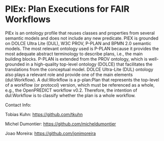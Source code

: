 # PlEx: Plan Executions for FAIR Workflows

PlEx is an ontology profile that reuses classes and properties from several semantic models and does not include any new predicate. PlEX is grounded on DOLCE Ultra Lite (DUL), W3C PROV, P-PLAN and BPMN 2.0 semantic models. The most relevant ontology used is P-PLAN because it provides the most adequate abstract terminology to describe plans, i.e., the main building blocks. P-PLAN is extended from the PROV ontology, which is well-grounded in a high-quality top-level ontology (DOLCE) that facilitates the translations from the conceptual model.
DOLCE Ultra-Lite (DUL) ontology also plays a relevant role and provide one of the main elements (dul:Workflow). A dul:Workflow is a p-plan:Plan that represents the top-level of a workflow (or protocol) version, which must be referenced as a whole, e.g., the OpenPREDICT workflow v0.2. Therefore, the intention of dul:Workflow is to classify whether the plan is a whole workflow.

Contact Info:

Tobias Kuhn:
https://github.com/tkuhn

Michel Dumontier:
https://github.com/micheldumontier

Joao Moreira:
https://github.com/jonimoreira
